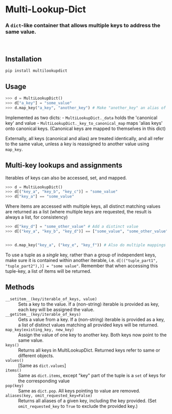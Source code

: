 # Multi-Lookup-Dict

### A `dict`-like container that allows multiple keys to address the same value.
<br/>

## Installation

`pip install multilookupdict`


## Usage

```python
>>> d = MultiLookupDict()
>>> d["a_key"] = "some_value"
>>> d.map_key("a_key", "another_key") # Make "another_key" an alias of "a_key"
```

Implemented as two dicts:
    - `MultiLookupDict._data` holds the 'canonical key' and value
    - `MultiLookupDict._key_to_canonical_map` maps 'alias keys' onto canonical keys.
        (Canonical keys are mapped to themselves in this dict)

Externally, all keys (canonical and alias) are treated identically,
and all refer to the same value, unless a key is reassigned to another value using `map_key`.


Multi-key lookups and assignments
---------------------------------

Iterables of keys can also be accessed, set, and mapped.

```python
>>> d = MultiLookupDict()
>>> d[("key_a", "key_b", "key_c")] = "some_value"
>>> d["key_a"] == "some_value"
```
Where items are accessed with multiple keys, all distinct matching values are returned
as a list (where multiple keys are requested, the result is always a list, for consistency)
```python
>>> d["key_d"] = "some_other_value" # Add a distinct value
>>> d[("key_a", "key_b", "key_d")] == ["some_value", "some_other_value"]


>>> d.map_key("key_a", ("key_e", "key_f")) # Also do multiple mappings
```

To use a tuple as a _single_ key, rather than a group of independent keys, make sure it is
contained within another iterable, i.e. `d[(("tuple_part1", "tuple_part2"),)] = "some value"`. 
Remember that when accessing this tuple-key, a list of items will be returned.



Methods
-------

<dl>
<dt>
<code>__setitem__(key/iterable_of_keys, value)</code>
</dt>
    <dd>Sets a key to the value. If a (non-string) iterable is provided
    as key, each key will be assigned the value.</dd>
<dt><code>__getitem__(key/iterable_of_keys)</code></dt>
    <dd>Gets a value from a key. If a (non-string) iterable is provided as a key, a list
    of distinct values matching all provided keys will be returned.</dd>
<dt><code>map_key(existing_key, new_key)</code></dt>
    <dd>Assign the value of one key to another key. Both keys
    now point to the same value.</dd>
<dt><code>keys()</code></dt>
    <dd>Returns all keys in MultiLookupDict. Returned keys refer to same or different objects.</dd>
<dt><code>values()</code></dt>
    <dd>[Same as <code>dict.values</code>]</dd>
<dt><code>items()</code></dt>
    <dd>Same as <code>dict.items</code>, except "key" part of the tuple is a <code>set</code> of keys for the corresponding value</dd>
<dt><code>pop(key)</code><dd>
    <dd>Same as <code>dict.pop</code>. All keys pointing to value are removed.</dd>
<dt><code>aliases(key, omit_requested_key=False)</code></dt>
    <dd>Returns all aliases of a given key, including the key provided. (Set <code>omit_requested_key</code> to <code>True</code> to exclude the provided key.)</dd>
</dl>